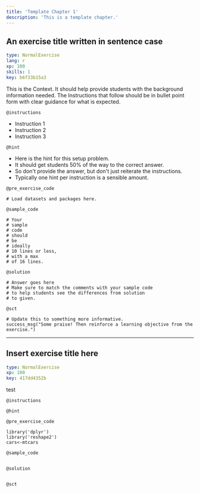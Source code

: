 ```yaml
---
title: 'Template Chapter 1'
description: 'This is a template chapter.'
---
```


## An exercise title written in sentence case

```yaml
type: NormalExercise 
lang: r
xp: 100 
skills: 1
key: b6f33b15a3   
```


This is the Context. It should help provide students with the background information needed.
The Instructions that follow should be in bullet point form with clear guidance for what is expected.


`@instructions`
- Instruction 1
- Instruction 2
- Instruction 3

`@hint`
- Here is the hint for this setup problem. 
- It should get students 50% of the way to the correct answer.
- So don't provide the answer, but don't just reiterate the instructions.
- Typically one hint per instruction is a sensible amount.

`@pre_exercise_code`

```{r}
# Load datasets and packages here.
```


`@sample_code`

```{r}
# Your
# sample
# code
# should
# be
# ideally
# 10 lines or less,
# with a max
# of 16 lines.
```


`@solution`

```{r}
# Answer goes here
# Make sure to match the comments with your sample code
# to help students see the differences from solution
# to given.
```


`@sct`

```{r}
# Update this to something more informative.
success_msg("Some praise! Then reinforce a learning objective from the exercise.")
```


---

## Insert exercise title here

```yaml
type: NormalExercise 
xp: 100 
key: 417dd4352b   
```


test


`@instructions`


`@hint`


`@pre_exercise_code`

```{r}
library('dplyr')
library('reshape2')
cars<-mtcars

```


`@sample_code`

```{r}

```


`@solution`

```{r}

```


`@sct`

```{r}

```


